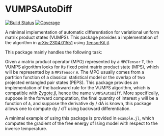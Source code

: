 # VUMPSAutoDiff

<!---
[![Stable](https://img.shields.io/badge/docs-stable-blue.svg)](https://tangwei94.github.io/VUMPSAutoDiff.jl/stable/)
[![Dev](https://img.shields.io/badge/docs-dev-blue.svg)](https://tangwei94.github.io/VUMPSAutoDiff.jl/dev/)
--->
[![Build Status](https://github.com/tangwei94/VUMPSAutoDiff.jl/actions/workflows/CI.yml/badge.svg?branch=main)](https://github.com/tangwei94/VUMPSAutoDiff.jl/actions/workflows/CI.yml?query=branch%3Amain)
[![Coverage](https://codecov.io/gh/tangwei94/VUMPSAutoDiff.jl/branch/main/graph/badge.svg)](https://codecov.io/gh/tangwei94/VUMPSAutoDiff.jl)

A minimal implementation of automatic differentiation for variational uniform matrix product states (VUMPS). 
This package provides a implementation of the algorithm in [arXiv:2304.01551](https://arxiv.org/abs/2304.01551) using [TensorKit.jl](https://github.com/jutho/TensorKit.jl).

This package mainly handles the following task:

Given a matrix product operator (MPO) represented by a `MPOTensor` `T`, the VUMPS algorithm looks for its fixed point matrix product state (MPS), which will be represented by a `MPSTensor` `A`.
The MPO usually comes from a partition function of a classical statistical model or the overlap of two projected entangled pair states (PEPS).
This package provides an implementation of the backward rule for the VUMPS algorithm, which is compatible with [Zygote.jl](https://github.com/FluxML/Zygote.jl), hence the name `VUMPSAutoDiff`.
More specifically, suppose in the forward computation, the final quantity of interest `y` will be a function of `A`, and suppose the derivative dy / dA is known, this package allows one to compute dy / dT using backward differentiation.

A minimal example of using this package is provided in `example.jl`, which computes the gradient of the free energy of Ising model with respect to the inverse temperature. 
